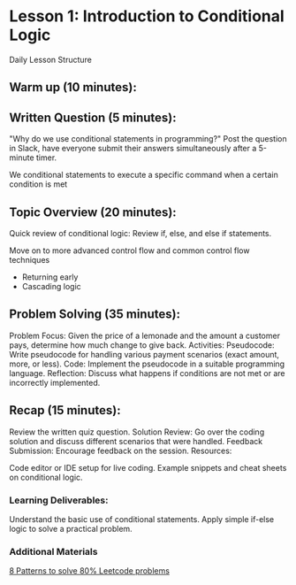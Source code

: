# Lesson 1: Introduction to Conditional Logic

Daily Lesson Structure

## Warm up (10 minutes):

## Written Question (5 minutes):

"Why do we use conditional statements in programming?" Post the question in Slack, have everyone submit their answers simultaneously after a 5-minute timer.

We conditional statements to execute a specific command when a certain condition is met

## Topic Overview (20 minutes):

Quick review of conditional logic: Review if, else, and else if statements.

Move on to more advanced control flow and common control flow techniques

- Returning early
- Cascading logic

## Problem Solving (35 minutes):

Problem Focus: Given the price of a lemonade and the amount a customer pays, determine how much change to give back.
Activities:
Pseudocode: Write pseudocode for handling various payment scenarios (exact amount, more, or less).
Code: Implement the pseudocode in a suitable programming language.
Reflection: Discuss what happens if conditions are not met or are incorrectly implemented.

## Recap (15 minutes):

Review the written quiz question.
Solution Review: Go over the coding solution and discuss different scenarios that were handled.
Feedback Submission: Encourage feedback on the session.
Resources:

Code editor or IDE setup for live coding.
Example snippets and cheat sheets on conditional logic.

### Learning Deliverables:

Understand the basic use of conditional statements.
Apply simple if-else logic to solve a practical problem.

### Additional Materials

[8 Patterns to solve 80% Leetcode problems](https://www.youtube.com/watch?v=xo7XrRVxH8Y)
